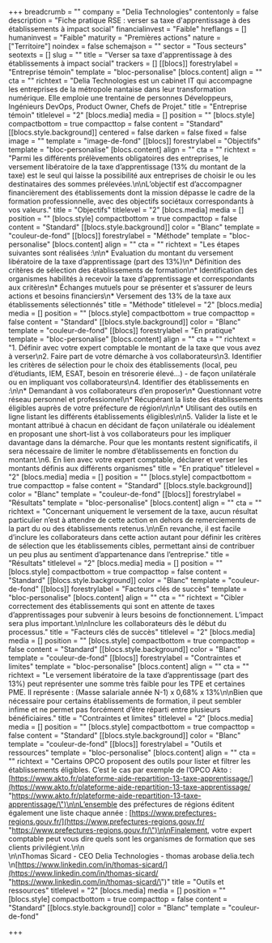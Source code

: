 +++
breadcrumb = ""
company = "Delia Technologies"
contentonly = false
description = "Fiche pratique RSE : verser sa taxe d'apprentissage à des établissements à impact social"
financialinvest = "Faible"
hreflangs = []
humaninvest = "Faible"
maturity = "Premières actions"
nature = ["Territoire"]
noindex = false
schemajson = ""
sector = "Tous secteurs"
seotexts = []
slug = ""
title = "Verser sa taxe d'apprentissage à des établissements à impact social"
trackers = []
[[blocs]]
forestrylabel = "Entreprise témoin"
template = "bloc-personalise"
[blocs.content]
align = ""
cta = ""
richtext = "Delia Technologies est un cabinet IT qui accompagne les entreprises de la métropole nantaise dans leur transformation numérique. Elle emploie une trentaine de personnes Développeurs, Ingénieurs DevOps, Product Owner, Chefs de Projet."
title = "Entreprise témoin"
titlelevel = "2"
[blocs.media]
media = []
position = ""
[blocs.style]
compactbottom = true
compacttop = false
content = "Standard"
[[blocs.style.background]]
centered = false
darken = false
fixed = false
image = ""
template = "image-de-fond"
[[blocs]]
forestrylabel = "Objectifs"
template = "bloc-personalise"
[blocs.content]
align = ""
cta = ""
richtext = "Parmi les différents prélèvements obligatoires des entreprises, le versement libératoire de la taxe d’apprentissage (13% du montant de la taxe) est le seul qui laisse la possibilité aux entreprises de choisir le ou les destinataires des sommes prélevées.\n\nL’objectif est d’accompagner financièrement des établissements dont la mission dépasse le cadre de la formation professionnelle, avec des objectifs sociétaux correspondants à vos valeurs."
title = "Objectifs"
titlelevel = "2"
[blocs.media]
media = []
position = ""
[blocs.style]
compactbottom = true
compacttop = false
content = "Standard"
[[blocs.style.background]]
color = "Blanc"
template = "couleur-de-fond"
[[blocs]]
forestrylabel = "Méthode"
template = "bloc-personalise"
[blocs.content]
align = ""
cta = ""
richtext = "Les étapes suivantes sont réalisées :\n\n* Evaluation du montant du versement libératoire de la taxe d’apprentissage (part des 13%)\n* Définition des critères de sélection des établissements de formation\n* Identification des organismes habilités à recevoir la taxe d’apprentissage et correspondants aux critères\n* Échanges mutuels pour se présenter et s’assurer de leurs actions et besoins financiers\n* Versement des 13% de la taxe aux établissements sélectionnés"
title = "Méthode"
titlelevel = "2"
[blocs.media]
media = []
position = ""
[blocs.style]
compactbottom = true
compacttop = false
content = "Standard"
[[blocs.style.background]]
color = "Blanc"
template = "couleur-de-fond"
[[blocs]]
forestrylabel = "En pratique"
template = "bloc-personalise"
[blocs.content]
align = ""
cta = ""
richtext = "1. Définir avec votre expert comptable le montant de la taxe que vous avez à verser\n2. Faire part de votre démarche à vos collaborateurs\n3. Identifier les critères de sélection pour le choix des établissements (local, peu d’étudiants, IEM, ESAT, besoin en trésorerie élevé…) - de façon unilatérale ou en impliquant vos collaborateurs\n4. Identifier des établissements en :\n\n* Demandant à vos collaborateurs d’en proposer\n* Questionnant votre réseau personnel et professionnel\n* Récupérant la liste des établissements éligibles auprès de votre préfecture de région\n\n\n* Utilisant des outils en ligne listant les différents établissements éligibles\n\n5. Valider la liste et le montant attribué à chacun en décidant de façon unilatérale ou idéalement en proposant une short-list à vos collaborateurs pour les impliquer davantage dans la démarche. Pour que les montants restent significatifs, il sera nécessaire de limiter le nombre d’établissements en fonction du montant.\n6. En lien avec votre expert comptable, déclarer et verser les montants définis aux différents organismes"
title = "En pratique"
titlelevel = "2"
[blocs.media]
media = []
position = ""
[blocs.style]
compactbottom = true
compacttop = false
content = "Standard"
[[blocs.style.background]]
color = "Blanc"
template = "couleur-de-fond"
[[blocs]]
forestrylabel = "Résultats"
template = "bloc-personalise"
[blocs.content]
align = ""
cta = ""
richtext = "Concernant uniquement le versement de la taxe, aucun résultat particulier n’est à attendre de cette action en dehors de remerciements de la part du ou des établissements retenus.\n\nEn revanche, il est facile d’inclure les collaborateurs dans cette action autant pour définir les critères de sélection que les établissements cibles, permettant ainsi de contribuer un peu plus au sentiment d’appartenance dans l’entreprise."
title = "Résultats"
titlelevel = "2"
[blocs.media]
media = []
position = ""
[blocs.style]
compactbottom = true
compacttop = false
content = "Standard"
[[blocs.style.background]]
color = "Blanc"
template = "couleur-de-fond"
[[blocs]]
forestrylabel = "Facteurs clés de succès"
template = "bloc-personalise"
[blocs.content]
align = ""
cta = ""
richtext = "Cibler correctement des établissements qui sont en attente de taxes d’apprentissages pour subvenir à leurs besoins de fonctionnement. L’impact sera plus important.\n\nInclure les collaborateurs dès le début du processus."
title = "Facteurs clés de succès"
titlelevel = "2"
[blocs.media]
media = []
position = ""
[blocs.style]
compactbottom = true
compacttop = false
content = "Standard"
[[blocs.style.background]]
color = "Blanc"
template = "couleur-de-fond"
[[blocs]]
forestrylabel = "Contraintes et limites"
template = "bloc-personalise"
[blocs.content]
align = ""
cta = ""
richtext = "Le versement libératoire de la taxe d’apprentissage (part des 13%) peut représenter une somme très faible pour les TPE et certaines PME. Il représente : (Masse salariale année N-1) x 0,68% x 13%\n\nBien que nécessaire pour certains établissements de formation, il peut sembler infime et ne permet pas forcément d’être réparti entre plusieurs bénéficiaires."
title = "Contraintes et limites"
titlelevel = "2"
[blocs.media]
media = []
position = ""
[blocs.style]
compactbottom = true
compacttop = false
content = "Standard"
[[blocs.style.background]]
color = "Blanc"
template = "couleur-de-fond"
[[blocs]]
forestrylabel = "Outils et ressources"
template = "bloc-personalise"
[blocs.content]
align = ""
cta = ""
richtext = "Certains OPCO proposent des outils pour lister et filtrer les établissements éligibles. C’est le cas par exemple de l’OPCO Akto : [https://www.akto.fr/plateforme-aide-repartition-13-taxe-apprentissage/](https://www.akto.fr/plateforme-aide-repartition-13-taxe-apprentissage/ \"https://www.akto.fr/plateforme-aide-repartition-13-taxe-apprentissage/\")\n\nL’ensemble des préfectures de régions éditent également une liste chaque année : [https://www.prefectures-regions.gouv.fr/](https://www.prefectures-regions.gouv.fr/ \"https://www.prefectures-regions.gouv.fr/\")\n\nFinalement, votre expert comptable peut vous dire quels sont les organismes de formation que ses clients privilégient.\n\n<br>\n\nThomas Sicard - CEO Delia Technologies - thomas arobase delia.tech  \n[https://www.linkedin.com/in/thomas-sicard/](https://www.linkedin.com/in/thomas-sicard/ \"https://www.linkedin.com/in/thomas-sicard/\")"
title = "Outils et ressources"
titlelevel = "2"
[blocs.media]
media = []
position = ""
[blocs.style]
compactbottom = true
compacttop = false
content = "Standard"
[[blocs.style.background]]
color = "Blanc"
template = "couleur-de-fond"

+++
